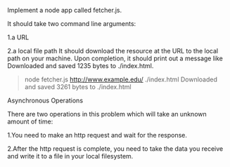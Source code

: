Implement a node app called fetcher.js.

It should take two command line arguments:

1.a URL

2.a local file path
It should download the resource at the URL to the local path on your machine. Upon completion, it should print out a message like Downloaded and saved 1235 bytes to ./index.html.

> node fetcher.js http://www.example.edu/ ./index.html
Downloaded and saved 3261 bytes to ./index.html


Asynchronous Operations

There are two operations in this problem which will take an unknown amount of time:

1.You need to make an http request and wait for the response.

2.After the http request is complete, you need to take the data you receive and write it to a file in your local filesystem.